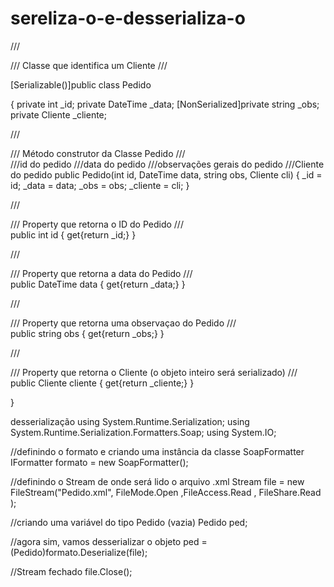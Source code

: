 # sereliza-o-e-desserializa-o
///<summary>
/// Classe que identifica um Cliente
///</summary>

[Serializable()]public class Pedido

{
private int _id;
private DateTime _data;
[NonSerialized]private string _obs;
private Cliente _cliente;

///<summary>
/// Método construtor da Classe Pedido
///</summary>
///<param name="id">id do pedido</param>
///<param name="data">data do pedido</param>
///<param name="obs">observações gerais do pedido</param>
///<param name="cli">Cliente do pedido</param>
public Pedido(int id, DateTime data, string obs, Cliente cli)
{
_id = id;
_data = data;
_obs = obs;
_cliente = cli;
}

///<summary>
/// Property que retorna o ID do Pedido
///</summary>
public int id { get{return _id;} }

///<summary>
/// Property que retorna a data do Pedido
///</summary>
public DateTime data { get{return _data;} }

///<summary>
/// Property que retorna uma observaçao do Pedido
///</summary>
public string obs { get{return _obs;} }

///<summary>
/// Property que retorna o Cliente (o objeto inteiro será serializado)
///</summary>
public Cliente cliente { get{return _cliente;} }

}


desserialização
using System.Runtime.Serialization;
using System.Runtime.Serialization.Formatters.Soap;
using System.IO;

//definindo o formato e criando uma instância da classe SoapFormatter
IFormatter formato = new SoapFormatter();

//definindo o Stream de onde será lido o arquivo .xml
Stream file = new FileStream("Pedido.xml",
FileMode.Open ,FileAccess.Read , FileShare.Read );

//criando uma variável do tipo Pedido (vazia)
Pedido ped;

//agora sim, vamos desserializar o objeto
ped = (Pedido)formato.Deserialize(file);

//Stream fechado
file.Close();



